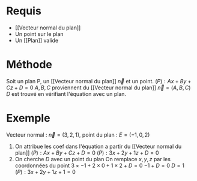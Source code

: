 # Requis 
- [[Vecteur normal du plan]]
- Un point sur le plan
- Un [[Plan]] valide

# Méthode
Soit un plan P, un [[Vecteur normal du plan]] $\vec{n}$ et un point.
$(P) : Ax + By + Cz + D = 0$
$A,B,C$ proviennent du [[Vecteur normal du plan]] $\vec{n} = (A,B,C)$
$D$ est trouvé en vérifiant l'équation avec un plan.

# Exemple
Vecteur normal : $\vec{n} = (3,2,1)$, point du plan : $E = (-1,0,2)$
1. On attribue les coef dans l'équation a partir du [[Vecteur normal du plan]]
$(P) : Ax + By + Cz + D = 0$
$(P) : 3x + 2y + 1z + D = 0$
2. On cherche $D$ avec un point du plan
On remplace $x,y,z$ par les coordonnées du point
$3\times-1 + 2\times 0 + 1\times 2 + D = 0$
$-1 + D = 0$
$D = 1$
$(P) : 3x + 2y + 1z + 1 = 0$

